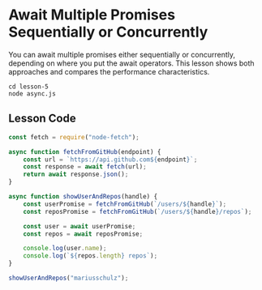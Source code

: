 # Await Multiple Promises Sequentially or Concurrently

You can await multiple promises either sequentially or concurrently, depending on where you put the await operators. This lesson shows both approaches and compares the performance characteristics.

```
cd lesson-5
node async.js
```

## Lesson Code

```js
const fetch = require("node-fetch");

async function fetchFromGitHub(endpoint) {
    const url = `https://api.github.com${endpoint}`;
    const response = await fetch(url);
    return await response.json();
}

async function showUserAndRepos(handle) {
    const userPromise = fetchFromGitHub(`/users/${handle}`);
    const reposPromise = fetchFromGitHub(`/users/${handle}/repos`);

    const user = await userPromise;
    const repos = await reposPromise;

    console.log(user.name);
    console.log(`${repos.length} repos`);
}

showUserAndRepos("mariusschulz");
```
